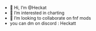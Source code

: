- 👋 Hi, I’m @Heckat
- 👀 I’m interested in charting
- 💞️ I’m looking to collaborate on fnf mods
- you can dm on discord : Heckatt
